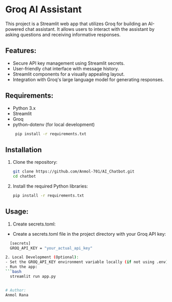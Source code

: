 # Groq AI Assistant
This project is a Streamlit web app that utilizes Groq for building an AI-powered chat assistant. It allows users to interact with the assistant by asking questions and receiving informative responses.

## Features:
  - Secure API key management using Streamlit secrets.
  - User-friendly chat interface with message history.
  - Streamlit components for a visually appealing layout.
  - Integration with Groq's large language model for generating responses.
    
## Requirements: 
  - Python 3.x
  - Streamlit 
  - Groq 
  - python-dotenv (for local development)
    ```bash
     pip install -r requirements.txt

## Installation

1. Clone the repository:
      ```bash
     git clone https://github.com/Anmol-701/AI_Chatbot.git
     cd chatbot
2. Install the required Python libraries:
    ```bash
    pip install -r requirements.txt


## Usage:

1. Create secrets.toml:
  - Create a secrets.toml file in the project directory with your Groq API key:
  ```bash 
    [secrets]
    GROQ_API_KEY = "your_actual_api_key" 

2. Local Development (Optional):
  - Set the GROQ_API_KEY environment variable locally (if not using .env).
  - Run the app:
  ```bash
    streamlit run app.py


# Author:
Anmol Rana